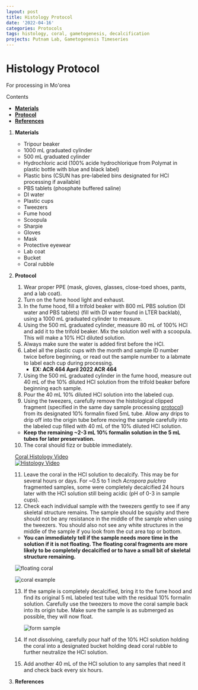 ```yaml
---
layout: post
title: Histology Protocol
date: '2022-04-16'
categories: Protocols
tags: histology, coral, gametogenesis, decalcification
projects: Putnam Lab, Gametogenesis Timeseries
---
```

# Histology Protocol
For processing in Mo'orea

Contents  
- [**Materials**](#Materials)    
- [**Protocol**](#Protocol)  
- [**References**](#References)  

1. <a name="Materials"></a> **Materials**
    - 	Tripour beaker
    - 	1000 mL graduated cylinder
    - 	500 mL graduated cylinder
    - 	Hydrochloric acid (100% acide hydrochlorique from Polymat in plastic bottle with blue and black label)
    -  Plastic bins (CSUN has pre-labeled bins designated for HCl processing if available)
    -  PBS tablets (phosphate buffered saline)
    -  DI water
    -  Plastic cups
    -  Tweezers
    -  Fume hood
    -  Scoopula
    -  Sharpie
    -  Gloves
    -  Mask
    -  Protective eyewear
    -  Lab coat
    -  Bucket
    -  Coral rubble


2. <a name="Protocol"></a> **Protocol**

    1. Wear proper PPE (mask, gloves, glasses, close-toed shoes, pants, and a lab coat).
    2. Turn on the fume hood light and exhaust.
    3. In the fume hood, fill a trifold beaker with 800 mL PBS solution (DI water and PBS tablets) (fill with DI water found in LTER backlab), using a 1000 mL graduated cylinder to measure.
    4. Using the 500 mL graduated cylinder, measure 80 mL of 100% HCl and add it to the trifold beaker. Mix the solution well with a scoopula. This will make a 10% HCl diluted solution.
    5. Always make sure the water is added first before the HCl.
    6. Label all the plastic cups with the month and sample ID number twice before beginning, or read out the sample number to a labmate to label each cup during processing.
        - **EX: ACR 464 April 2022 ACR 464**
    7. Using the 500 mL graduated cylinder in the fume hood, measure out 40 mL of the 10% diluted HCl solution from the trifold beaker before beginning each sample.
    8. Pour the 40 mL 10% diluted HCl solution into the labeled cup.
    9. Using the tweezers, carefully remove the histological clipped fragment (specified in the same day sample processing [protocol](https://github.com/daniellembecker/Gametogenesis/blob/main/protocols/2021-12-26-Sample_Same_Day_Processing_Protocol.md)) from its designated 10% formalin fixed 5mL tube. Allow any drips to drip off into the origin tube before moving the sample carefully into the labeled cup filled with 40 mL of the 10% diluted HCl solution.
    - **Keep the remaining ~2-3 mL 10% formalin solution in the 5 mL tubes for later preservation.**

    10. The coral should fizz or bubble immediately.

    [Coral Histology Video](https://youtube.com/shorts/FFnQq0SdeIg)  
    [![Histology Video](https://img.youtube.com/vi/FFnQq0SdeIg/default.jpg)](https://youtube.com/shorts/FFnQq0SdeIg "Histology Video")

    11. Leave the coral in the HCl solution to decalcify. This may be for several hours or days. For ~0.5 to 1 inch *Acropora pulchra* fragmented samples, some were completely decalcified 24 hours later with the HCl solution still being acidic (pH of 0-3 in sample cups).
    12. Check each individual sample with the tweezers gently to see if any skeletal structure remains. The sample should be squishy and there should not be any resistance in the middle of the sample when using the tweezers. You should also not see any white structures in the middle of the sample if you look from the cut area top or bottom.
      - **You can immediately tell if the sample needs more time in the solution if it is not floating. The floating coral fragments are more likely to be completely decalcified or to have a small bit of skeletal structure remaining.**

      ![floating coral](https://github.com/daniellembecker/Gametogenesis/blob/main/protocols/images/IMG_4817.jpeg)

      ![coral example](https://github.com/daniellembecker/Gametogenesis/blob/main/protocols/images/IMG_4821.jpeg)
    

    13. If the sample is completely decalcified, bring it to the fume hood and find its original 5 mL labeled test tube with the residual 10% formalin solution. Carefully use the tweezers to move the coral sample back into its origin tube. Make sure the sample is as submerged as possible, they will now float.

        ![form sample](https://github.com/daniellembecker/Gametogenesis/blob/main/protocols/images/IMG_4828.jpeg)

    14. If not dissolving, carefully pour half of the 10% HCl solution holding the coral into a designated bucket holding dead coral rubble to further neutralize the HCl solution.
    15. Add another 40 mL of the HCl solution to any samples that need it and check back every six hours.

3. <a name="References"></a> **References**  
